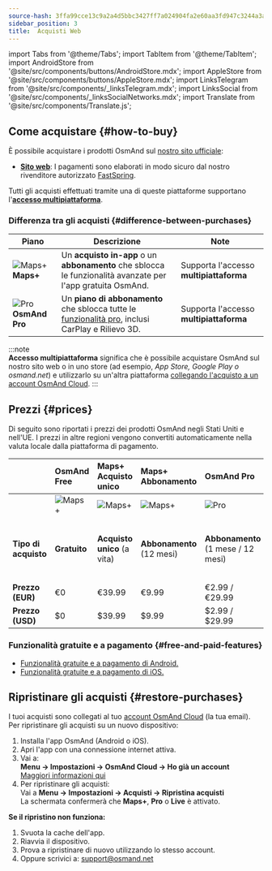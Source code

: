 ```yaml
---
source-hash: 3ffa99cce13c9a2a4d5bbc3427ff7a024904fa2e60aa3fd947c3244a3acced4b
sidebar_position: 3
title:  Acquisti Web
---
```


import Tabs from '@theme/Tabs';
import TabItem from '@theme/TabItem';
import AndroidStore from '@site/src/components/buttons/AndroidStore.mdx';
import AppleStore from '@site/src/components/buttons/AppleStore.mdx';
import LinksTelegram from '@site/src/components/_linksTelegram.mdx';
import LinksSocial from '@site/src/components/_linksSocialNetworks.mdx';
import Translate from '@site/src/components/Translate.js';


## Come acquistare {#how-to-buy}

È possibile acquistare i prodotti OsmAnd sul [nostro sito ufficiale](https://osmand.net/pricing):

- [**Sito web**](https://osmand.net/pricing): I pagamenti sono elaborati in modo sicuro dal nostro rivenditore autorizzato [FastSpring](https://fastspring.com/).  

Tutti gli acquisti effettuati tramite una di queste piattaforme supportano l'[**accesso multipiattaforma**](./cross.md).


### Differenza tra gli acquisti {#difference-between-purchases}

| Piano | Descrizione | Note |
|------------|------------|------------|
| ![Maps+](@site/static/img/svg/osmand_maps_plus.svg) **Maps+** | Un **acquisto in-app** o un **abbonamento** che sblocca le funzionalità avanzate per l'app gratuita OsmAnd. | Supporta l'accesso **multipiattaforma** |
| ![Pro](@site/static/img/svg/pro_icon.svg) **OsmAnd Pro** | Un **piano di abbonamento** che sblocca tutte le [funzionalità pro](#free-and-paid-features), inclusi CarPlay e Rilievo 3D. | Supporta l'accesso **multipiattaforma** |

:::note  
**Accesso multipiattaforma** significa che è possibile acquistare OsmAnd sul nostro sito web o in uno store (ad esempio, *App Store, Google Play o osmand.net*) e utilizzarlo su un'altra piattaforma [collegando l'acquisto a un account OsmAnd Cloud](../personal/osmand-cloud.md#cross-platform).
:::

## Prezzi {#prices}

Di seguito sono riportati i prezzi dei prodotti OsmAnd negli Stati Uniti e nell'UE. I prezzi in altre regioni vengono convertiti automaticamente nella valuta locale dalla piattaforma di pagamento.


<!--

:::danger October Sale prices

*[Hurry up!](https://osmand.net/pricing) This offer is only available until* **October 19 (23:00 CET)**.

:::



|    | OsmAnd Free   | **Maps+** One-Time | **Maps+** Subscription | **OsmAnd Pro** |**OsmAnd XV** |
| :------------- | :------------- | :----------------------- | :------------------- | :----------- |:----------- |
|  | ![Maps+](@site/static/img/svg/osmand_maps.svg) | ![Maps+](@site/static/img/svg/osmand_maps_plus.svg) | ![Maps+](@site/static/img/svg/osmand_maps_plus.svg) | ![Pro](@site/static/img/svg/pro_icon.svg) |![XV](@site/static/img/svg/osmand_xv.svg) |
| **Purchase Type** | **Free** | **One-Time Purchase** (Lifetime) | **Subscription** (12 Months) | **Subscription** (1 Month / 12 Months) |**One-Time Purchase** (15 Years Pro / Maps+ Lifetime) |
| **Price (EUR)** | €0 | <s>€39.99</s> **€19.99** | <s>€9.99</s> **€4.99** | €2.99 / <s>€29.99</s> **€14.99** |<s>€450</s> **€299.00**   |
| **Price (USD)** | $0 | <s>$39.99</s> **$19.99** | <s>$9.99</s> **$4.99** | $2.99 / <s>$29.99</s> **$14.99**|<s>$450</s> **$299.00**   |

:::note 
By purchasing a subscription through our [website](https://osmand.net/pricing) at a discounted rate,  
you receive a 2-year discounted plan.  
Starting from the third year, the full price will apply.
:::

-->


|    | OsmAnd Free   | **Maps+** Acquisto unico | **Maps+** Abbonamento | **OsmAnd Pro** |**OsmAnd XV** |
| :------------- | :------------- | :----------------------- | :------------------- | :----------- |:----------- |
|  | ![Maps+](@site/static/img/svg/osmand_maps.svg) | ![Maps+](@site/static/img/svg/osmand_maps_plus.svg) | ![Maps+](@site/static/img/svg/osmand_maps_plus.svg) | ![Pro](@site/static/img/svg/pro_icon.svg) |![XV](@site/static/img/svg/osmand_xv.svg) |
| **Tipo di acquisto** | **Gratuito** | **Acquisto unico** (a vita) | **Abbonamento** (12 mesi) | **Abbonamento** (1 mese / 12 mesi) |**Acquisto unico** (15 anni Pro / Maps+ a vita) |
| **Prezzo (EUR)** | €0 | €39.99  | €9.99   | €2.99 / €29.99   |<s>€450</s> €299.00   |
| **Prezzo (USD)** | $0 | $39.99  | $9.99   | $2.99 / $29.99   |<s>$450</s> $299.00   |



### Funzionalità gratuite e a pagamento {#free-and-paid-features}

- [Funzionalità gratuite e a pagamento di Android.](./android.md#free-and-paid-features)
- [Funzionalità gratuite e a pagamento di iOS.](./ios.md#free-and-paid-features)



## Ripristinare gli acquisti {#restore-purchases}

I tuoi acquisti sono collegati al tuo [account OsmAnd Cloud](../personal/osmand-cloud.md#login) (la tua email). Per ripristinare gli acquisti su un nuovo dispositivo:

1. Installa l'app OsmAnd (Android o iOS).
2. Apri l'app con una connessione internet attiva.
3. Vai a:  
   **Menu → Impostazioni → OsmAnd Cloud → Ho già un account**  
   [Maggiori informazioni qui](../personal/osmand-cloud.md#login)
4. Per ripristinare gli acquisti:  
   Vai a **Menu → Impostazioni → Acquisti → Ripristina acquisti**  
   La schermata confermerà che **Maps+**, **Pro** o **Live** è attivato.

**Se il ripristino non funziona:**

1. Svuota la cache dell'app.
2. Riavvia il dispositivo.
3. Prova a ripristinare di nuovo utilizzando lo stesso account.
4. Oppure scrivici a: support@osmand.net